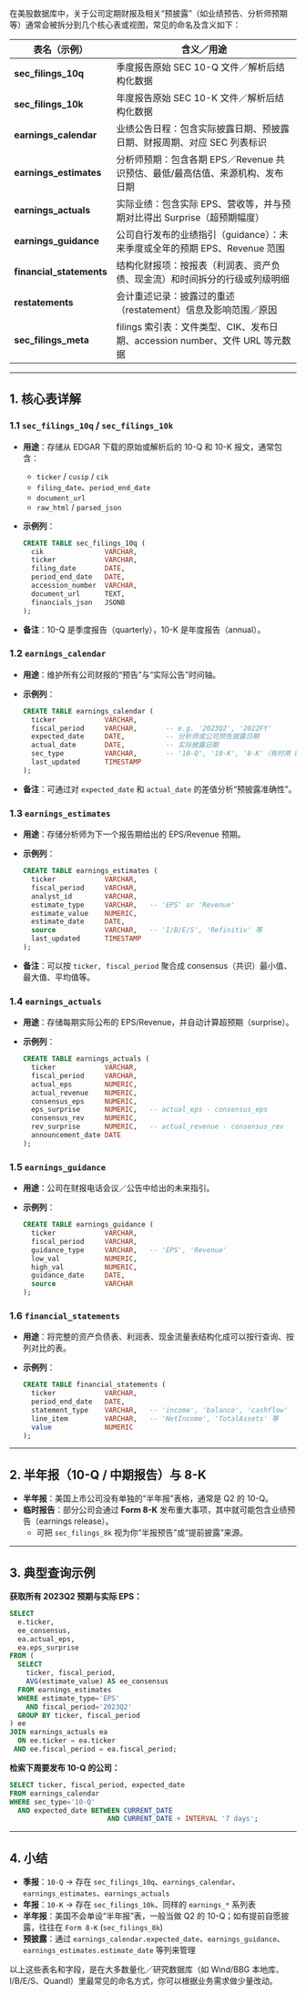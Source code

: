 在美股数据库中，关于公司定期财报及相关“预披露”（如业绩预告、分析师预期等）通常会被拆分到几个核心表或视图，常见的命名及含义如下：

| 表名（示例）             | 含义／用途                                                   |
| ------------------------ | ------------------------------------------------------------ |
| **sec_filings_10q**      | 季度报告原始 SEC 10-Q 文件／解析后结构化数据                 |
| **sec_filings_10k**      | 年度报告原始 SEC 10-K 文件／解析后结构化数据                 |
| **earnings_calendar**    | 业绩公告日程：包含实际披露日期、预披露日期、财报周期、对应 SEC 列表标识 |
| **earnings_estimates**   | 分析师预期：包含各期 EPS／Revenue 共识预估、最低/最高估值、来源机构、发布日期 |
| **earnings_actuals**     | 实际业绩：包含实际 EPS、营收等，并与预期对比得出 Surprise（超预期幅度） |
| **earnings_guidance**    | 公司自行发布的业绩指引（guidance）：未来季度或全年的预期 EPS、Revenue 范围 |
| **financial_statements** | 结构化财报项：按报表（利润表、资产负债、现金流）和时间拆分的行级或列级明细 |
| **restatements**         | 会计重述记录：披露过的重述（restatement）信息及影响范围／原因 |
| **sec_filings_meta**     | filings 索引表：文件类型、CIK、发布日期、accession number、文件 URL 等元数据 |

------

## 1. 核心表详解

### 1.1 `sec_filings_10q` / `sec_filings_10k`

- **用途**：存储从 EDGAR 下载的原始或解析后的 10-Q 和 10-K 报文，通常包含：

  - `ticker` / `cusip` / `cik`
  - `filing_date`、`period_end_date`
  - `document_url`
  - `raw_html` / `parsed_json`

- **示例列**：

  ```sql
  CREATE TABLE sec_filings_10q (
    cik               VARCHAR,
    ticker            VARCHAR,
    filing_date       DATE,
    period_end_date   DATE,
    accession_number  VARCHAR,
    document_url      TEXT,
    financials_json   JSONB
  );
  ```

- **备注**：10-Q 是季度报告（quarterly），10-K 是年度报告（annual）。

### 1.2 `earnings_calendar`

- **用途**：维护所有公司财报的“预告”与“实际公告”时间轴。

- **示例列**：

  ```sql
  CREATE TABLE earnings_calendar (
    ticker            VARCHAR,
    fiscal_period     VARCHAR,       -- e.g. '2023Q2', '2022FY'
    expected_date     DATE,          -- 分析师或公司预告披露日期
    actual_date       DATE,          -- 实际披露日期
    sec_type          VARCHAR,       -- '10-Q', '10-K', '8-K'（有时用 8-K 临时披露）
    last_updated      TIMESTAMP
  );
  ```

- **备注**：可通过对 `expected_date` 和 `actual_date` 的差值分析“预披露准确性”。

### 1.3 `earnings_estimates`

- **用途**：存储分析师为下一个报告期给出的 EPS/Revenue 预期。

- **示例列**：

  ```sql
  CREATE TABLE earnings_estimates (
    ticker            VARCHAR,
    fiscal_period     VARCHAR,
    analyst_id        VARCHAR,
    estimate_type     VARCHAR,   -- 'EPS' or 'Revenue'
    estimate_value    NUMERIC,
    estimate_date     DATE,
    source            VARCHAR,   -- 'I/B/E/S', 'Refinitiv' 等
    last_updated      TIMESTAMP
  );
  ```

- **备注**：可以按 `ticker, fiscal_period` 聚合成 consensus（共识）最小值、最大值、平均值等。

### 1.4 `earnings_actuals`

- **用途**：存储每期实际公布的 EPS/Revenue，并自动计算超预期（surprise）。

- **示例列**：

  ```sql
  CREATE TABLE earnings_actuals (
    ticker            VARCHAR,
    fiscal_period     VARCHAR,
    actual_eps        NUMERIC,
    actual_revenue    NUMERIC,
    consensus_eps     NUMERIC,
    eps_surprise      NUMERIC,   -- actual_eps - consensus_eps
    consensus_rev     NUMERIC,
    rev_surprise      NUMERIC,   -- actual_revenue - consensus_rev
    announcement_date DATE
  );
  ```

### 1.5 `earnings_guidance`

- **用途**：公司在财报电话会议／公告中给出的未来指引。

- **示例列**：

  ```sql
  CREATE TABLE earnings_guidance (
    ticker            VARCHAR,
    fiscal_period     VARCHAR,
    guidance_type     VARCHAR,   -- 'EPS', 'Revenue'
    low_val           NUMERIC,
    high_val          NUMERIC,
    guidance_date     DATE,
    source            VARCHAR
  );
  ```

### 1.6 `financial_statements`

- **用途**：将完整的资产负债表、利润表、现金流量表结构化成可以按行查询、按列对比的表。

- **示例列**：

  ```sql
  CREATE TABLE financial_statements (
    ticker            VARCHAR,
    period_end_date   DATE,
    statement_type    VARCHAR,   -- 'income', 'balance', 'cashflow'
    line_item         VARCHAR,   -- 'NetIncome', 'TotalAssets' 等
    value             NUMERIC
  );
  ```

------

## 2. 半年报（10-Q / 中期报告）与 8-K

- **半年报**：美国上市公司没有单独的“半年报”表格，通常是 Q2 的 10-Q。
- **临时报告**：部分公司会通过 **Form 8-K** 发布重大事项，其中就可能包含业绩预告（earnings release）。
  - 可把 `sec_filings_8k` 视为你“半报预告”或“提前披露”来源。

------

## 3. 典型查询示例

**获取所有 2023Q2 预期与实际 EPS：**

```sql
SELECT 
  e.ticker,
  ee_consensus,
  ea.actual_eps,
  ea.eps_surprise
FROM (
  SELECT 
    ticker, fiscal_period, 
    AVG(estimate_value) AS ee_consensus
  FROM earnings_estimates
  WHERE estimate_type='EPS'
    AND fiscal_period='2023Q2'
  GROUP BY ticker, fiscal_period
) ee
JOIN earnings_actuals ea
  ON ee.ticker = ea.ticker
 AND ee.fiscal_period = ea.fiscal_period;
```

**检索下周要发布 10-Q 的公司：**

```sql
SELECT ticker, fiscal_period, expected_date
FROM earnings_calendar
WHERE sec_type='10-Q'
  AND expected_date BETWEEN CURRENT_DATE
                        AND CURRENT_DATE + INTERVAL '7 days';
```

------

## 4. 小结

- **季报**：`10-Q` → 存在 `sec_filings_10q`、`earnings_calendar`、`earnings_estimates`、`earnings_actuals`
- **年报**：`10-K` → 存在 `sec_filings_10k`、同样的 `earnings_*` 系列表
- **半年报**：美国不会单设“半年报”表，一般当做 Q2 的 10-Q；如有提前自愿披露，往往在 `Form 8-K` (`sec_filings_8k`)
- **预披露**：通过 `earnings_calendar.expected_date`、`earnings_guidance`、`earnings_estimates.estimate_date` 等列来管理

以上这些表名和字段，是在大多数量化／研究数据库（如 Wind/BBG 本地库、I/B/E/S、Quandl）里最常见的命名方式，你可以根据业务需求做少量改动。